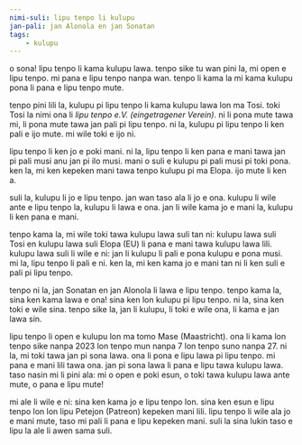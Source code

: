 ```yaml
---
nimi-suli: lipu tenpo li kulupu
jan-pali: jan Alonola en jan Sonatan
tags:
	- kulupu
---
```

o sona! lipu tenpo li kama kulupu lawa. tenpo sike tu wan pini la, mi open e lipu tenpo. mi pana e lipu tenpo nanpa wan. tenpo li kama la mi kama kulupu pona li pana e lipu tenpo mute.

tenpo pini lili la, kulupu pi lipu tenpo li kama kulupu lawa lon ma Tosi. toki Tosi la nimi ona li *lipu tenpo e.V.* *(eingetragener Verein)*. ni li pona mute tawa mi, li pona mute tawa jan pali pi lipu tenpo. ni la, kulupu pi lipu tenpo li ken pali e ijo mute. mi wile toki e ijo ni.

lipu tenpo li ken jo e poki mani. ni la, lipu tenpo li ken pana e mani tawa jan pi pali musi anu jan pi ilo musi. mani o suli e kulupu pi pali musi pi toki pona. ken la, mi ken kepeken mani tawa tenpo kulupu pi ma Elopa. ijo mute li ken a.

suli la, kulupu li jo e lipu tenpo. jan wan taso ala li jo e ona. kulupu li wile ante e lipu tenpo la, kulupu li lawa e ona. jan li wile kama jo e mani la, kulupu li ken pana e mani.

tenpo kama la, mi wile toki tawa kulupu lawa suli tan ni: kulupu lawa suli Tosi en kulupu lawa suli Elopa (EU) li pana e mani tawa kulupu lawa lili. kulupu lawa suli li wile e ni: jan li kulupu li pali e pona kulupu e pona musi. mi la, lipu tenpo li pali e ni. ken la, mi ken kama jo e mani tan ni li ken suli e pali pi lipu tenpo.

tenpo ni la, jan Sonatan en jan Alonola li lawa e lipu tenpo. tenpo kama la, sina ken kama lawa e ona! sina ken lon kulupu pi lipu tenpo. ni la, sina ken toki e wile sina. tenpo sike la, jan li kulupu, li toki e wile ona, li kama e jan lawa sin. 

lipu tenpo li open e kulupu lon ma tomo Mase (Maastricht). ona li kama lon tenpo sike nanpa 2023 lon tenpo mun nanpa 7 lon tenpo suno nanpa 27. ni la, mi toki tawa jan pi sona lawa. ona li pona e lipu lawa pi lipu tenpo. mi pana e mani lili tawa ona. jan pi sona lawa li pana e lipu tawa kulupu lawa. taso nasin mi li pini ala: mi o open e poki esun, o toki tawa kulupu lawa ante mute, o pana e lipu mute!

mi ale li wile e ni: sina ken kama jo e lipu tenpo lon. sina ken esun e lipu tenpo lon lon lipu Petejon (Patreon) kepeken mani lili. lipu tenpo li wile ala jo e mani mute, taso mi pali li pana e lipu kepeken mani. suli la sina lukin taso e lipu la ale li awen sama suli.
